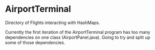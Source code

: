 # AirportTerminal
Directory of Flights interacting with HashMaps.



Currently the first iteration of the AirportTerminal program has too many dependencies on one class (AirportPanel.java). 
Going to try and split up some of those dependencies. 
